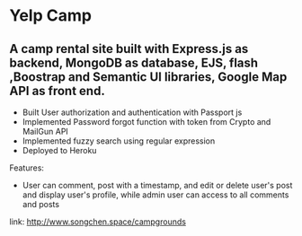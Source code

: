 # Yelp Camp
## A camp rental site built with Express.js as backend, MongoDB as database, EJS, flash ,Boostrap and Semantic UI libraries, Google Map API as front end.
* Built User authorization and authentication  with Passport js
* Implemented Password forgot function with token from Crypto and MailGun API
* Implemented fuzzy search using regular expression
* Deployed to Heroku

Features:
- User can comment, post with a timestamp, and edit or delete user's post and display user's profile, while admin user can access to all comments and posts

link: http://www.songchen.space/campgrounds
